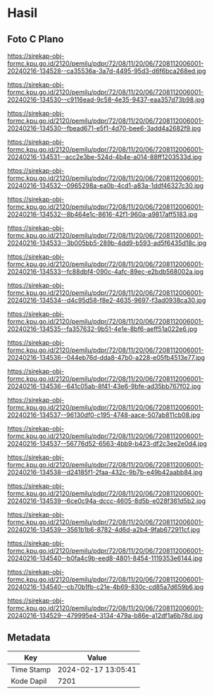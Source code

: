 # Hasil

## Foto C Plano

https://sirekap-obj-formc.kpu.go.id/2120/pemilu/pdpr/72/08/11/20/06/7208112006001-20240216-134528--ca35536a-3a7d-4495-95d3-d6f6bca268ed.jpg

https://sirekap-obj-formc.kpu.go.id/2120/pemilu/pdpr/72/08/11/20/06/7208112006001-20240216-134530--c9116ead-9c58-4e35-9437-eaa357d73b98.jpg

https://sirekap-obj-formc.kpu.go.id/2120/pemilu/pdpr/72/08/11/20/06/7208112006001-20240216-134530--fbead671-e5f1-4d70-bee6-3add4a2682f9.jpg

https://sirekap-obj-formc.kpu.go.id/2120/pemilu/pdpr/72/08/11/20/06/7208112006001-20240216-134531--acc2e3be-524d-4b4e-a014-88ff1203533d.jpg

https://sirekap-obj-formc.kpu.go.id/2120/pemilu/pdpr/72/08/11/20/06/7208112006001-20240216-134532--0965298a-ea0b-4cd1-a83a-1ddf46327c30.jpg

https://sirekap-obj-formc.kpu.go.id/2120/pemilu/pdpr/72/08/11/20/06/7208112006001-20240216-134532--8b464e1c-8616-42f1-960a-a9817aff5183.jpg

https://sirekap-obj-formc.kpu.go.id/2120/pemilu/pdpr/72/08/11/20/06/7208112006001-20240216-134533--3b005bb5-289b-4dd9-b593-ad5f6435d18c.jpg

https://sirekap-obj-formc.kpu.go.id/2120/pemilu/pdpr/72/08/11/20/06/7208112006001-20240216-134533--fc88dbf4-090c-4afc-89ec-e2bdb568002a.jpg

https://sirekap-obj-formc.kpu.go.id/2120/pemilu/pdpr/72/08/11/20/06/7208112006001-20240216-134534--d4c95d58-f8e2-4635-9697-f3ad0938ca30.jpg

https://sirekap-obj-formc.kpu.go.id/2120/pemilu/pdpr/72/08/11/20/06/7208112006001-20240216-134535--fa357632-9b51-4e1e-8bf6-aeff51a022e6.jpg

https://sirekap-obj-formc.kpu.go.id/2120/pemilu/pdpr/72/08/11/20/06/7208112006001-20240216-134536--044eb76d-dda8-47b0-a228-e05fb4513e77.jpg

https://sirekap-obj-formc.kpu.go.id/2120/pemilu/pdpr/72/08/11/20/06/7208112006001-20240216-134536--641c05ab-8f41-43e6-9bfe-ad35bb767f02.jpg

https://sirekap-obj-formc.kpu.go.id/2120/pemilu/pdpr/72/08/11/20/06/7208112006001-20240216-134537--96130df0-c195-4748-aace-507ab811cb08.jpg

https://sirekap-obj-formc.kpu.go.id/2120/pemilu/pdpr/72/08/11/20/06/7208112006001-20240216-134537--56776d52-6563-4bb9-b423-df2c3ee2e0d4.jpg

https://sirekap-obj-formc.kpu.go.id/2120/pemilu/pdpr/72/08/11/20/06/7208112006001-20240216-134538--d24185f1-2faa-432c-9b7b-e49b42aabb84.jpg

https://sirekap-obj-formc.kpu.go.id/2120/pemilu/pdpr/72/08/11/20/06/7208112006001-20240216-134539--6ce0c94a-dccc-4605-8d5b-e028f361d5b2.jpg

https://sirekap-obj-formc.kpu.go.id/2120/pemilu/pdpr/72/08/11/20/06/7208112006001-20240216-134539--3561b1b6-8782-4d6d-a2b4-9fab672911cf.jpg

https://sirekap-obj-formc.kpu.go.id/2120/pemilu/pdpr/72/08/11/20/06/7208112006001-20240216-134540--b0fa4c9b-eed8-4801-8454-1119353e6144.jpg

https://sirekap-obj-formc.kpu.go.id/2120/pemilu/pdpr/72/08/11/20/06/7208112006001-20240216-134540--cb70b1fb-c21e-4b69-830c-cd85a7d659b6.jpg

https://sirekap-obj-formc.kpu.go.id/2120/pemilu/pdpr/72/08/11/20/06/7208112006001-20240216-134529--479995e4-3134-479a-b86e-a12df1a6b78d.jpg


## Metadata

| Key        | Value               |
| ---------- | ------------------- |
| Time Stamp | 2024-02-17 13:05:41 |
| Kode Dapil | 7201                |



